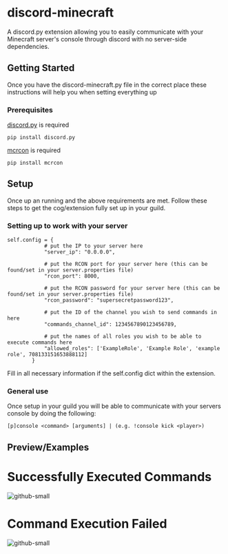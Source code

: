 # discord-minecraft
A discord.py extension allowing you to easily communicate with your Minecraft server's console through discord with no server-side dependencies. 


## Getting Started

Once you have the discord-minecraft.py file in the correct place these instructions will help you when setting everything up

### Prerequisites

[discord.py](https://pypi.org/project/discord.py/) is required

```
pip install discord.py
```

[mcrcon](https://pypi.org/project/mcrcon/) is required

```
pip install mcrcon
```


## Setup

Once up an running and the above requirements are met. Follow these steps to get the cog/extension fully set up in your guild.

### Setting up to work with your server

```
self.config = {
            # put the IP to your server here
            "server_ip": "0.0.0.0",

            # put the RCON port for your server here (this can be found/set in your server.properties file)
            "rcon_port": 8000,

            # put the RCON password for your server here (this can be found/set in your server.properties file)
            "rcon_password": "supersecretpassword123",

            # put the ID of the channel you wish to send commands in here
            "commands_channel_id": 1234567890123456789,

            # put the names of all roles you wish to be able to execute commands here
            "allowed_roles": ['ExampleRole', 'Example Role', 'example role', 708133151653888112]
        }
```
Fill in all necessary information if the self.config dict within the extension.

### General use

Once setup in your guild you will be able to communicate with your servers console by doing the following:
```
[p]console <command> [arguments] | (e.g. !console kick <player>)
```

## Preview/Examples

# Successfully Executed Commands

![github-small](https://raffsimms.com/files/Discord-0889.png)

# Command Execution Failed

![github-small](https://raffsimms.com/files/Discord-0888.png)

